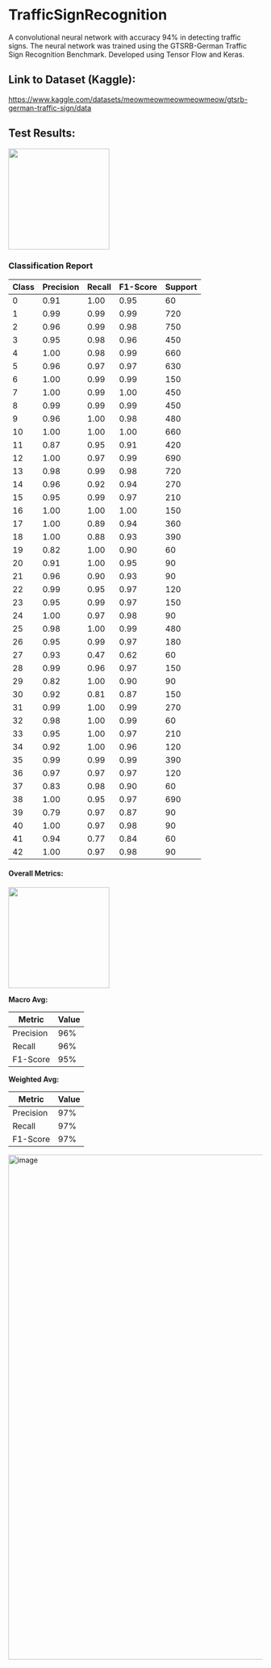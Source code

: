 # TrafficSignRecognition
 A convolutional neural network with accuracy 94% in detecting traffic signs.
 The neural network was trained using the GTSRB-German Traffic Sign Recognition Benchmark.
 Developed using Tensor Flow and Keras.

## Link to Dataset (Kaggle):
 https://www.kaggle.com/datasets/meowmeowmeowmeowmeow/gtsrb-german-traffic-sign/data
  
## Test Results:
 <img src="https://img.shields.io/badge/Accuracy-97.05%25-brightgreen" width="200"/>



### Classification Report

| Class | Precision | Recall | F1-Score | Support |
|-------|-----------|--------|----------|---------|
| 0     | 0.91      | 1.00   | 0.95     | 60      |
| 1     | 0.99      | 0.99   | 0.99     | 720     |
| 2     | 0.96      | 0.99   | 0.98     | 750     |
| 3     | 0.95      | 0.98   | 0.96     | 450     |
| 4     | 1.00      | 0.98   | 0.99     | 660     |
| 5     | 0.96      | 0.97   | 0.97     | 630     |
| 6     | 1.00      | 0.99   | 0.99     | 150     |
| 7     | 1.00      | 0.99   | 1.00     | 450     |
| 8     | 0.99      | 0.99   | 0.99     | 450     |
| 9     | 0.96      | 1.00   | 0.98     | 480     |
| 10    | 1.00      | 1.00   | 1.00     | 660     |
| 11    | 0.87      | 0.95   | 0.91     | 420     |
| 12    | 1.00      | 0.97   | 0.99     | 690     |
| 13    | 0.98      | 0.99   | 0.98     | 720     |
| 14    | 0.96      | 0.92   | 0.94     | 270     |
| 15    | 0.95      | 0.99   | 0.97     | 210     |
| 16    | 1.00      | 1.00   | 1.00     | 150     |
| 17    | 1.00      | 0.89   | 0.94     | 360     |
| 18    | 1.00      | 0.88   | 0.93     | 390     |
| 19    | 0.82      | 1.00   | 0.90     | 60      |
| 20    | 0.91      | 1.00   | 0.95     | 90      |
| 21    | 0.96      | 0.90   | 0.93     | 90      |
| 22    | 0.99      | 0.95   | 0.97     | 120     |
| 23    | 0.95      | 0.99   | 0.97     | 150     |
| 24    | 1.00      | 0.97   | 0.98     | 90      |
| 25    | 0.98      | 1.00   | 0.99     | 480     |
| 26    | 0.95      | 0.99   | 0.97     | 180     |
| 27    | 0.93      | 0.47   | 0.62     | 60      |
| 28    | 0.99      | 0.96   | 0.97     | 150     |
| 29    | 0.82      | 1.00   | 0.90     | 90      |
| 30    | 0.92      | 0.81   | 0.87     | 150     |
| 31    | 0.99      | 1.00   | 0.99     | 270     |
| 32    | 0.98      | 1.00   | 0.99     | 60      |
| 33    | 0.95      | 1.00   | 0.97     | 210     |
| 34    | 0.92      | 1.00   | 0.96     | 120     |
| 35    | 0.99      | 0.99   | 0.99     | 390     |
| 36    | 0.97      | 0.97   | 0.97     | 120     |
| 37    | 0.83      | 0.98   | 0.90     | 60      |
| 38    | 1.00      | 0.95   | 0.97     | 690     |
| 39    | 0.79      | 0.97   | 0.87     | 90      |
| 40    | 1.00      | 0.97   | 0.98     | 90      |
| 41    | 0.94      | 0.77   | 0.84     | 60      |
| 42    | 1.00      | 0.97   | 0.98     | 90      |

#### Overall Metrics:
 <img src="https://img.shields.io/badge/Accuracy-97.05%25-brightgreen" width="200"/>



**Macro Avg:**

| Metric   | Value  |
|----------|--------|
| Precision | 96%   |
| Recall    | 96%   |
| F1-Score  | 95%   |

**Weighted Avg:**

| Metric   | Value  |
|----------|--------|
| Precision | 97%   |
| Recall    | 97%   |
| F1-Score  | 97%   |






<img width="3000" height="1000" alt="image" src="https://github.com/user-attachments/assets/c6160b57-f7f1-468d-aa7d-c9aeb9ce37cd" />



